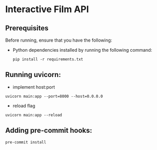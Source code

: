 # Interactive Film API

## Prerequisites

Before running, ensure that you have the following:

- Python dependencies installed by running the following command:
  ```shell
  pip install -r requirements.txt
  ```

## Running uvicorn:

- implement host:port

```shell
uvicorn main:app --port=8000 --host=0.0.0.0
```

- reload flag

```shell
uvicorn main:app --reload
```

## Adding pre-commit hooks:

```shell
pre-commit install
```